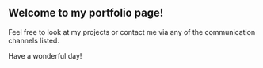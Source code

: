 ## Welcome to my portfolio page!

Feel free to look at my projects or contact me via any of the communication channels listed.

Have a wonderful day!
